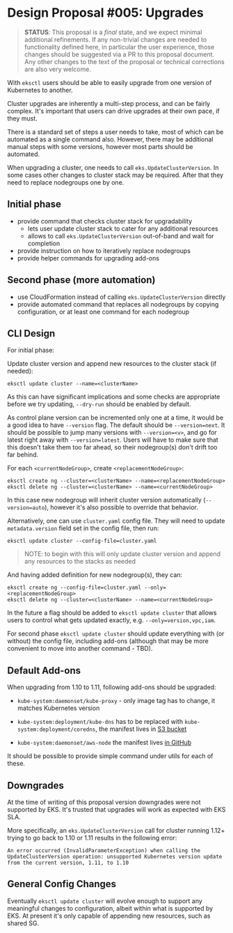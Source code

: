 # Design Proposal #005: Upgrades

> **STATUS**: This proposal is a _final_ state, and we expect minimal additional refinements.
> If any non-trivial changes are needed to functionality defined here, in particular the user
> experience, those changes should be suggested via a PR to this proposal document.
> Any other changes to the text of the proposal or technical corrections are also very welcome.

With `eksctl` users should be able to easily upgrade from one version of Kubernetes to another.

Cluster upgrades are inherently a multi-step process, and can be fairly complex. It's important
that users can drive upgrades at their own pace, if they must.

There is a standard set of steps a user needs to take, most of which can be automated as a single
command also. However, there may be additional manual steps with some versions, however most parts
should be automated.

When upgrading a cluster, one needs to call `eks.UpdateClusterVersion`. In some cases other changes
to cluster stack may be required. After that they need to replace nodegroups one by one. 

## Initial phase

- provide command that checks cluster stack for upgradability
  - lets user update cluster stack to cater for any additional resources
  - allows to call `eks.UpdateClusterVersion` out-of-band and wait for completion
- provide instruction on how to iteratively replace nodegroups
- provide helper commands for upgrading add-ons

## Second phase (more automation)

- use CloudFormation instead of calling `eks.UpdateClusterVersion` directly
- provide automated command that replaces all nodegroups by copying configuration,
  or at least one command for each nodegroup

## CLI Design

For initial phase:

Update cluster version and append new resources to the cluster stack (if needed):
```
eksctl update cluster --name=<clusterName>
```

As this can have significant implications and some checks are appropriate before
we try updating, `--dry-run` should be enabled by default.

As control plane version can be incremented only one at a time, it would be a good
idea to have `--version` flag. The default should be `--version=next`. It should be
possible to jump many versions with `--version=<v>`, and go for latest right away
with `--version=latest`. Users will have to make sure that this doesn't take them
too far ahead, so their nodegroup(s) don't drift too far behind.

For each `<currentNodeGroup>`, create `<replacementNodeGroup>`:
```
eksctl create ng --cluster=<clusterName> --name=<replacementNodeGroup>
eksctl delete ng --cluster=<clusterName> --name=<currentNodeGroup>
```
In this case new nodegroup will inherit cluster version automatically (`--version=auto`),
however it's also possible to override that behavior.

Alternatively, one can use `cluster.yaml` config file.
They will need to update `metadata.version` field set in the config file, then run:
```
eksctl update cluster --config-file=cluster.yaml
```
> NOTE: to begin with this will only update cluster version and append any resources
> to the stacks as needed

And having added definition for new nodegroup(s), they can:
```
eksctl create ng --config-file=cluster.yaml --only=<replacementNodeGroup>
eksctl delete ng --cluster=<clusterName> --name=<currentNodeGroup>
```

In the future a flag should be added to `eksctl update cluster` that allows users to
control what gets updated exactly, e.g. `--only=version,vpc,iam`.

For second phase `eksctl update cluster` should update everything with (or without) the
config file, including add-ons (although that may be more convenient to move into another
command - TBD).

## Default Add-ons

When upgrading from 1.10 to 1.11, following add-ons should be upgraded:

- `kube-system:daemonset/kube-proxy` - only image tag has to change, it matches Kubernetes version

- `kube-system:deployment/kube-dns` has to be replaced with `kube-system:deployment/coredns`, the manifest lives in [S3 bucket](https://amazon-eks.s3-us-west-2.amazonaws.com)
- `kube-system:daemonset/aws-node` the manifest lives [in GitHub](https://github.com/aws/amazon-vpc-cni-k8s/tree/master/config)


It should be possible to provide simple command under utils for each of these.

## Downgrades

At the time of writing of this proposal version downgrades were not supported by EKS.
It's trusted that upgrades will work as expected with EKS SLA.

More specifically, an `eks.UpdateClusterVersion` call for cluster running 1.12+ trying
to go back to 1.10 or 1.11 results in the following error:
```
An error occurred (InvalidParameterException) when calling the UpdateClusterVersion operation: unsupported Kubernetes version update from the current version, 1.11, to 1.10
```

## General Config Changes

Eventually `eksctl update cluster` will evolve enough to support any meaningful changes
to configuration, albeit within what is supported by EKS. At present it's only capable
of appending new resources, such as shared SG.
